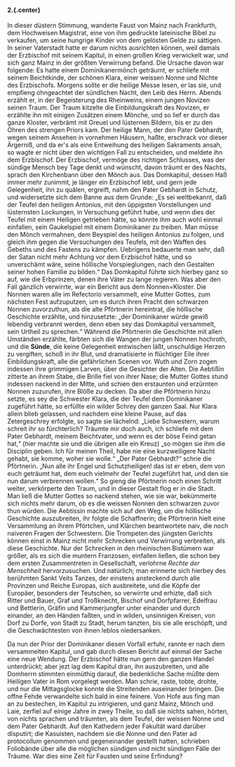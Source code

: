 #### 2.{.center}

In dieser düstern Stimmung, wanderte Faust von Mainz nach Frankfurth, dem Hochweisen Magistrat, eine von ihm gedruckte lateinische Bibel zu verkaufen, um seine hungrige Kinder von dem gelösten Gelde zu sättigen. In seiner Vaterstadt hatte er darum nichts ausrichten können, weil damals der Erzbischof mit seinem Kapitul, in einen großen Krieg verwickelt war, und sich ganz Mainz in der größten Verwirrung befand. Die Ursache davon war folgende: Es hatte einem Dominikanermönch geträumt, er schliefe mit seinem Beichtkinde, der schönen Klara, einer weissen Nonne und Nichte des Erzbischofs. Morgens sollte er die heilige Messe lesen, er las sie, und empfieng ohngeachtet der sündlichen Nacht, den Leib des Herrn. Abends erzählt er, in der Begeisterung des Rheinweins, einem jungen Novizen seinen Traum. Der Traum kitzelte die Einbildungskraft des Novizen, er erzählte ihn mit einigen Zusätzen einem Mönche, und so lief er durch das ganze Kloster, verbrämt mit Greuel und lüsternen Bildern, bis er zu den Ohren des strengen Priors kam. Der heilige Mann, der den Pater Gebhardt, wegen seinem Ansehen in vornehmen Häusern, haßte, erschrack vor dieser Ärgerniß, und da er's als eine Entweihung des heiligen Sakraments ansah, so wagte er nicht über den wichtigen Fall zu entscheiden, und meldete ihn dem Erzbischof. Der Erzbischof, vermöge des richtigen Schlusses, was der sündige Mensch bey Tage denkt und wünscht, davon träumt er des Nachts, sprach den Kirchenbann über den Mönch aus. Das Domkapitul, dessen Haß immer mehr zunimmt, je länger ein Erzbischof lebt, und gern jede Gelegenheit, ihn zu quälen, ergreift, nahm den Pater Gebhardt in Schutz, und widersetzte sich dem Banne aus dem Grunde: „Es sei weltbekannt, daß der Teufel den heiligen Antonius, mit den üppigsten Vorstellungen und lüsternsten Lockungen, in Versuchung geführt habe, und wenn dies der Teufel mit einem Heiligen getrieben hätte, so könnte ihm auch wohl einmal einfallen, sein Gaukelspiel mit einem Dominikaner zu treiben. Man müsse den Mönch vermahnen, dem Beyspiel des heiligen Antonius zu folgen, und gleich ihm gegen die Versuchungen des Teufels, mit den Waffen des Gebeths und des Fastens zu kämpfen. Uebrigens bedauerte man sehr, daß der Satan nicht mehr Achtung vor dem Erzbischof hätte, und so unverschämt wäre, seine höllische Vorspieglungen, nach den Gestalten seiner hohen Familie zu bilden.“ Das Domkapitul führte sich hierbey ganz so auf, wie die Erbprinzen, denen ihre Väter zu lange regieren. Was aber den Fall gänzlich verwirrte, war ein Bericht aus dem Nonnen=Kloster. Die Nonnen waren alle im Refectorio versammelt, eine Mutter Gottes, zum nächsten Fest aufzuputzen, um es durch ihren Pracht den schwarzen Nonnen zuvorzuthun, als die alte Pförtnerin hereintrat, die höllische Geschichte erzählte, und hinzusetzte: „der Dominikaner würde gewiß lebendig verbrannt werden, denn eben sey das Domkapitul versammelt, sein Urtheil zu sprechen.“ Während die Pförtnerin die Geschichte mit allen Umständen erzählte, färbten sich die Wangen der jungen Nonnen hochroth, und die **Sünde**, die keine Gelegenheit entwischen läßt, unschuldige Herzen zu vergiften, schoß in ihr Blut, und dramatisierte in flüchtiger Eile ihrer Einbildungskraft, alle die gefährlichen Scenen vor. Wuth und Zorn zogen indessen ihre grimmigen Larven, über die Gesichter der Alten. Die Aebtißin zitterte an ihrem Stabe, die Brille fiel von ihrer Nase; die Mutter Gottes stund indessen nackend in der Mitte, und schien den erstaunten und erzürnten Nonnen zuzurufen, ihre Blöße zu decken. Da aber die Pförtnerin hinzu setzte, es sey die Schwester Klara, die der Teufel dem Dominikaner zugeführt hätte, so erfüllte ein wilder Schrey den ganzen Saal. Nur Klara allein blieb gelassen, und nachdem eine kleine Pause, auf das Zetergeschrey erfolgte, so sagte sie lächelnd: „Liebe Schwestern, warum schreit ihr so fürchterlich? Träumte mir doch auch, ich schliefe mit dem Pater Gebhardt, meinem Beichtvater, und wenn es der böse Feind getan hat,“ (hier machte sie und die übrigen alle ein Kreuz) „so mögen sie ihm die Disciplin geben. Ich für meinen Theil, habe nie eine kurzweiligere Nacht gehabt, sie komme, woher sie wolle.“ „Der Pater Gebhardt?“ schrie die Pförtnerin. „Nun alle ihr Engel und Schutzheiligen! das ist er eben, dem von euch geträumt hat, dem euch vielmehr der Teufel zugeführt hat, und den sie nun darum verbrennen wollen.“ So gieng die Pförtnerin noch einen Schritt weiter, verkörperte den Traum, und in dieser Gestalt flog er in die Stadt. Man ließ die Mutter Gottes so nackend stehen, wie sie war, bekümmerte sich nichts mehr darum, ob es die weissen Nonnen den schwarzen zuvor thun würden. Die Aebtissin machte sich auf den Weg, um die höllische Geschichte auszubreiten, ihr folgte die Schaffnerin; die Pförtnerin hielt eine Versammlung an ihrem Pförtchen, und Klärchen beantwortete naiv, die noch naiveren Fragen der Schwestern. Die Trompeten des jüngsten Gerichts können einst in Mainz nicht mehr Schrecken und Verwirrung verbreiten, als diese Geschichte. Nur der Schrecken in den rheinischen Bistümern war größer, als es sich die muntern Franzosen, einfallen ließen, die schon bey dem ersten Zusammentreten in Gesellschaft, verlohrne _Rechte der Menschheit_ hervorzusuchen. Und natürlich; man erinnerte sich hierbey des berühmten Sankt Veits Tanzes, der einstens ansteckend durch alle Provinzen und Reiche Europas, sich ausbreitete, und die Köpfe der Europäer, besonders der Teutschen, so verwirrte und erhizte, daß sich Ritter und Bauer, Graf und Troßknecht, Bischof und Dorfpfarrer, Edelfrau und Bettlerin, Gräfin und Kammerjungfer unter einander und durch einander, an den Händen faßten, und in wilden, unsinnigen Kreisen, von Dorf zu Dorfe, von Stadt zu Stadt, herum tanzten, bis sie alle erschöpft, und die Geschwächtesten von ihnen leblos niedersanken.

Da nun der Prior der Dominikaner diesen Vorfall erfuhr, rannte er nach dem versammelten Kapitul, und gab durch diesen Bericht auf einmal der Sache eine neue Wendung. Der Erzbischof hätte nun gern den ganzen Handel unterdrückt; aber jezt lag dem Kapitul dran, ihn auszubreiten, und alle Domherrn stimmten einmüthig darauf, die bedenkliche Sache müßte dem Heiligen Vater in Rom vorgelegt werden. Man schrie, raste, tobte, drohte, und nur die Mittagsglocke konnte die Streitenden auseinander bringen. Die offne Fehde verwandelte sich bald in eine feinere. Von Hofe aus fing man an zu bestechen, im Kapitul zu intrigieren, und ganz Mainz, Mönch und Laie, zerfiel auf einige Jahre in zwey Theile, so daß sie nichts sahen, hörten, von nichts sprachen und träumten, als dem Teufel, der weissen Nonne und dem Pater Gebhardt. Auf den Kathedern jeder Fakultät ward darüber disputirt; die Kasuisten, nachdem sie die Nonne und den Pater <span class="gothic">ad protocollum</span> genommen und gegeneinander gestellt hatten, schrieben Foliobände über alle die möglichen sündigen und nicht sündigen Fälle der Träume. War dies eine Zeit für Fausten und seine Erfindung?